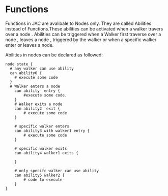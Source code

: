 # Functions

Functions in JAC are avalibale to Nodes only. They are called Abilities instead of Functions.These abilities can be activated when a walker travers over a node . Abilities can be triggered when a Walker first traverse over a node , leaves a node , triggered by the walker or when a specific walker enter or leaves a node.

Abilities in nodes can be declared as followed:

```jac 
node state {
  # any walker can use ability
  can ability6 {
    # execute some code
  }
  # Walker enters a node 
    can ability  entry {
        #execute some code.
    }
    # Walker exits a node 
    can ability2  exit {
        # execute some code 
    }
    
    # specific walker enters
    can ability3 with walker1 entry {
        # execute some code
    }

    # specific walker exits
    can ability4 walker1 exits {

    }

    # only specifc walker can use ability 
    can ability5 walker2 {
        # code to execute
    }
}

```